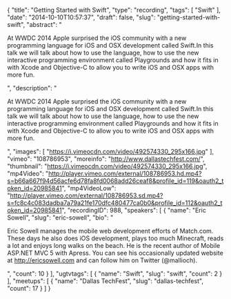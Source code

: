 {
  "title": "Getting Started with Swift",
  "type": "recording",
  "tags": [
    "Swift"
  ],
  "date": "2014-10-10T10:57:37",
  "draft": false,
  "slug": "getting-started-with-swift",
  "abstract": "<p>At WWDC 2014 Apple surprised the iOS community with a new programming language for iOS and OSX development called Swift.In this talk we will talk about how to use the language, how to use the new interactive programming environment called Playgrounds and how it fits in with Xcode and Objective-C to allow you to write iOS and OSX apps with more fun.</p>",
  "description": "<p>At WWDC 2014 Apple surprised the iOS community with a new programming language for iOS and OSX development called Swift.In this talk we will talk about how to use the language, how to use the new interactive programming environment called Playgrounds and how it fits in with Xcode and Objective-C to allow you to write iOS and OSX apps with more fun.</p>",
  "images": [
    "https://i.vimeocdn.com/video/492574330_295x166.jpg"
  ],
  "vimeo": "108786953",
  "moreinfo": "http://www.dallastechfest.com/",
  "thumbnail": "https://i.vimeocdn.com/video/492574330_295x166.jpg",
  "mp4Video": "http://player.vimeo.com/external/108786953.hd.mp4?s=b66a667f94d56acfe6d78fa8fd0068add26ceaf8&profile_id=119&oauth2_token_id=20985841",
  "mp4VideoLow": "http://player.vimeo.com/external/108786953.sd.mp4?s=fc8c4c083dadba7a79a21fe170dfc480477ca0b0&profile_id=112&oauth2_token_id=20985841",
  "recordingID": 988,
  "speakers": [
    {
      "name": "Eric Sowell",
      "slug": "eric-sowell",
      "bio": "<p>Eric Sowell manages the mobile web development efforts of Match.com. These days he also does iOS development, plays too much Minecraft, reads a lot and enjoys long walks on the beach. He is the recent author of Mobile ASP.NET MVC 5 with Apress. You can see his occasionally updated website at http://ericsowell.com and can follow him on Twitter (@mallioch).</p>",
      "count": 10
    }
  ],
  "ugtvtags": [
    {
      "name": "Swift",
      "slug": "swift",
      "count": 2
    }
  ],
  "meetups": [
    {
      "name": "Dallas TechFest",
      "slug": "dallas-techfest",
      "count": 17
    }
  ]
}